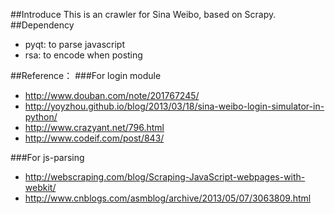 ##Introduce
This is an crawler for Sina Weibo, based on Scrapy.
##Dependency
* pyqt: to parse javascript
* rsa: to encode when posting

##Reference：
###For login module
* http://www.douban.com/note/201767245/
* http://yoyzhou.github.io/blog/2013/03/18/sina-weibo-login-simulator-in-python/
* http://www.crazyant.net/796.html
* http://www.codeif.com/post/843/

###For js-parsing
* http://webscraping.com/blog/Scraping-JavaScript-webpages-with-webkit/
* http://www.cnblogs.com/asmblog/archive/2013/05/07/3063809.html
